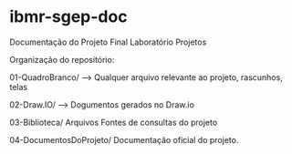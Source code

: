 # ibmr-sgep-doc
Documentação do Projeto Final Laboratório Projetos

Organização do repositório:

01-QuadroBranco/
--> Qualquer arquivo relevante ao projeto, rascunhos, telas

02-Draw.IO/
--> Dogumentos gerados no Draw.io

03-Biblioteca/
Arquivos Fontes de consultas do projeto

04-DocumentosDoProjeto/
Documentação oficial do projeto.